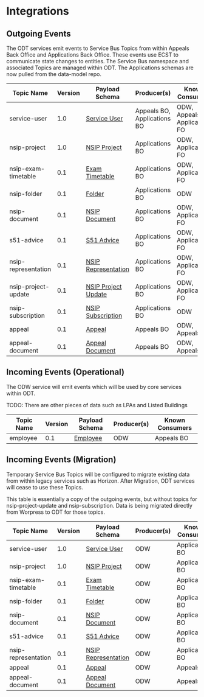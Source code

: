 # Integrations

## Outgoing Events

The ODT services emit events to Service Bus Topics from within Appeals Back Office and Applications Back Office. These events use ECST to communicate state changes to entities. The Service Bus namespace and associated Topics are managed within ODT. The Applications schemas are now pulled from the data-model repo.

| Topic Name          | Version | Payload Schema                                                                                                               | Producer(s)                 | Known Consumers                  |
| ------------------- | ------- | ---------------------------------------------------------------------------------------------------------------------------- | --------------------------- | -------------------------------- |
| service-user        | 1.0     | [Service User](https://github.com/Planning-Inspectorate/data-model/blob/main/schemas/service-user.schema.json)               | Appeals BO, Applications BO | ODW, Appeals FO, Applications FO |
| nsip-project        | 1.0     | [NSIP Project](https://github.com/Planning-Inspectorate/data-model/blob/main/schemas/nsip-project.schema.json)               | Applications BO             | ODW, Applications FO             |
| nsip-exam-timetable | 0.1     | [Exam Timetable](https://github.com/Planning-Inspectorate/data-model/blob/main/schemas/nsip-exam-timetable.schema.json)      | Applications BO             | ODW, Applications FO             |
| nsip-folder         | 0.1     | [Folder](https://github.com/Planning-Inspectorate/data-model/blob/main/schemas/folder.schema.json)                           | Applications BO             | ODW                              |
| nsip-document       | 0.1     | [NSIP Document](https://github.com/Planning-Inspectorate/data-model/blob/main/schemas/nsip-document.schema.json)             | Applications BO             | ODW, Applications FO             |
| s51-advice          | 0.1     | [S51 Advice](https://github.com/Planning-Inspectorate/data-model/blob/main/schemas/s51-advice.schema.json)                   | Applications BO             | ODW, Applications FO             |
| nsip-representation | 0.1     | [NSIP Representation](https://github.com/Planning-Inspectorate/data-model/blob/main/schemas/nsip-representation.schema.json) | Applications BO             | ODW, Applications FO             |
| nsip-project-update | 0.1     | [NSIP Project Update](https://github.com/Planning-Inspectorate/data-model/blob/main/schemas/nsip-project-update.schema.json) | Applications BO             | ODW, Applications FO             |
| nsip-subscription   | 0.1     | [NSIP Subscription](https://github.com/Planning-Inspectorate/data-model/blob/main/schemas/nsip-subscription.schema.json)     | Applications BO             | ODW                              |
| appeal              | 0.1     | [Appeal](../appeals/api/src/message-schemas/pins-appeal.schema.json)                                                         | Appeals BO                  | ODW, Appeals FO                  |
| appeal-document     | 0.1     | [Appeal Document](../appeals/api/src/message-schemas/pins-document.schema.json)                                              | Appeals BO                  | ODW, Appeals FO                  |

## Incoming Events (Operational)

The ODW service will emit events which will be used by core services within ODT.

TODO: There are other pieces of data such as LPAs and Listed Buildings

| Topic Name | Version | Payload Schema                                                                                         | Producer(s) | Known Consumers |
| ---------- | ------- | ------------------------------------------------------------------------------------------------------ | ----------- | --------------- |
| employee   | 0.1     | [Employee](https://github.com/Planning-Inspectorate/data-model/blob/main/schemas/employee.schema.json) | ODW         | Appeals BO      |

## Incoming Events (Migration)

Temporary Service Bus Topics will be configured to migrate existing data from within legacy services such as Horizon. After Migration, ODT services will cease to use these Topics.

This table is essentially a copy of the outgoing events, but without topics for nsip-project-update and nsip-subscription. Data is being migrated directly from Worpress to ODT for those topics.

| Topic Name          | Version | Payload Schema                                                                                                               | Producer(s) | Known Consumers |
| ------------------- | ------- | ---------------------------------------------------------------------------------------------------------------------------- | ----------- | --------------- |
| service-user        | 1.0     | [Service User](https://github.com/Planning-Inspectorate/data-model/blob/main/schemas/service-user.schema.json)               | ODW         | Applications BO |
| nsip-project        | 1.0     | [NSIP Project](https://github.com/Planning-Inspectorate/data-model/blob/main/schemas/nsip-project.schema.json)               | ODW         | Applications BO |
| nsip-exam-timetable | 0.1     | [Exam Timetable](https://github.com/Planning-Inspectorate/data-model/blob/main/schemas/nsip-exam-timetable.schema.json)      | ODW         | Applications BO |
| nsip-folder         | 0.1     | [Folder](https://github.com/Planning-Inspectorate/data-model/blob/main/schemas/folder.schema.json)                           | ODW         | Applications BO |
| nsip-document       | 0.1     | [NSIP Document](https://github.com/Planning-Inspectorate/data-model/blob/main/schemas/nsip-document.schema.json)             | ODW         | Applications BO |
| s51-advice          | 0.1     | [S51 Advice](https://github.com/Planning-Inspectorate/data-model/blob/main/schemas/s51-advice.schema.json)                   | ODW         | Applications BO |
| nsip-representation | 0.1     | [NSIP Representation](https://github.com/Planning-Inspectorate/data-model/blob/main/schemas/nsip-representation.schema.json) | ODW         | Applications BO |
| appeal              | 0.1     | [Appeal](../appeals/api/src/message-schemas/pins-appeal.schema.json)                                                         | ODW         | Appeals BO      |
| appeal-document     | 0.1     | [Appeal Document](../appeals/api/src/message-schemas/pins-document.schema.json)                                              | ODW         | Appeals BO      |

